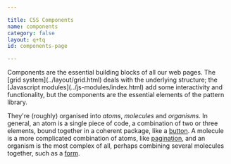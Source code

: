 ```yaml
---

title: CSS Components
name: components
category: false
layout: q+tq
id: components-page

---
```


<div class="lead"><p>Components are the essential building blocks of all our web pages. The [grid system](../layout/grid.html) deals with the underlying structure; the [Javascript modules](../js-modules/index.html) add some interactivity and functionality, but the components are the essential elements of the pattern library.</p></div>

They're (roughly) organised into _atoms_, _molecules_ and _organisms_. In general, an atom is a single piece of code, a combination of two or three elements, bound together in a coherent package, like a [button](../css-components/button.html). A molecule is a more complicated combination of atoms, like [pagination](../css-components/pagination.html), and an organism is the most complex of all, perhaps combining several molecules together, such as a [form](../css-components/forms.html).